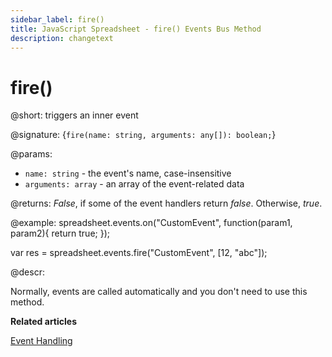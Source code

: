 ```yaml
---
sidebar_label: fire()
title: JavaScript Spreadsheet - fire() Events Bus Method
description: changetext
---
```


# fire()

@short: triggers an inner event

@signature: {`fire(name: string, arguments: any[]): boolean;`}

@params:
- `name: string` - the event's name, case-insensitive
- `arguments: array` - an array of the event-related data

@returns:
*False*, if some of the event handlers return *false*. Otherwise, *true*.

@example:
spreadsheet.events.on("CustomEvent", function(param1, param2){
 	return true;
});

var res = spreadsheet.events.fire("CustomEvent", [12, "abc"]);

@descr:

Normally, events are called automatically and you don't need to use this method.

**Related articles**

[Event Handling](handling_events.md)
